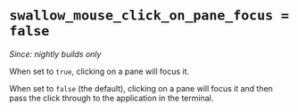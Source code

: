 # `swallow_mouse_click_on_pane_focus = false`

*Since: nightly builds only*

When set to `true`, clicking on a pane will focus it.

When set to `false` (the default), clicking on a pane will focus it and then
pass the click through to the application in the terminal.


